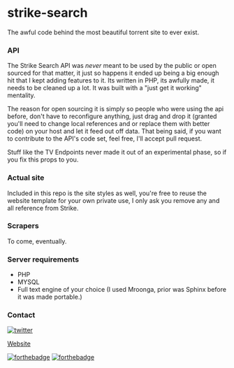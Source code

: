 # strike-search
The awful code behind the most beautiful torrent site to ever exist. 


### API 

The Strike Search API was *never* meant to be used by the public or open sourced for that matter, it just so happens it ended up being a big enough hit that I kept adding features to it. Its written in PHP, its awfully made, it needs to be cleaned up a lot. It was built with a "just get it working" mentality. 


The reason for open sourcing it is simply so people who were using the api before, don't have to reconfigure anything, just drag and drop it (granted you'll need to change local references and or replace them with better code) on your host and let it feed out off data. That being said, if you want to contribute to the API's code set, feel free, I'll accept pull request. 


Stuff like the TV Endpoints never made it out of an experimental phase, so if you fix this props to you.  


### Actual site

Included in this repo is the site styles as well, you're free to reuse the website template for your own private use, I only ask you remove any and all reference from Strike.

### Scrapers

To come, eventually.

### Server requirements

- PHP
- MYSQL
- Full text engine of your choice (I used Mroonga, prior was Sphinx before it was made portable.) 

### Contact


[![twitter](https://img.shields.io/twitter/follow/andrewmd5.svg?style=social)](https://twitter.com/andrewmd5)

[Website](https://andrew.im)

[![forthebadge](http://forthebadge.com/images/badges/fuck-it-ship-it.svg)](http://forthebadge.com)
[![forthebadge](http://forthebadge.com/images/badges/no-ragrets.svg)](http://forthebadge.com)
